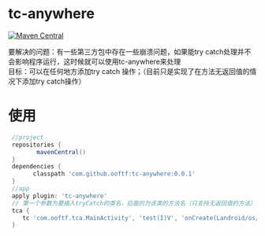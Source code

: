 # tc-anywhere
[![Maven Central](https://maven-badges.herokuapp.com/maven-central/com.github.ooftf/tc-anywhere/badge.svg)](https://maven-badges.herokuapp.com/maven-central/com.github.ooftf/tc-anywhere)

要解决的问题：有一些第三方包中存在一些崩溃问题，如果能try catch处理并不会影响程序运行，这时候就可以使用tc-anywhere来处理  
目标：可以在任何地方添加try catch 操作；（目前只是实现了在方法无返回值的情况下添加try catch操作）
# 使用
```groovy
 //project
 repositories {
        mavenCentral()
 }
 dependencies {
       classpath 'com.github.ooftf:tc-anywhere:0.0.1'
 }
 //app
 apply plugin: 'tc-anywhere'
 // 第一个参数为要插入tryCatch的类名，后面的为该类的方法名（只支持无返回值的方法）
 tca {
    tc 'com.ooftf.tca.MainActivity', 'test(I)V', 'onCreate(Landroid/os/Bundle;)V'
 }   
```
